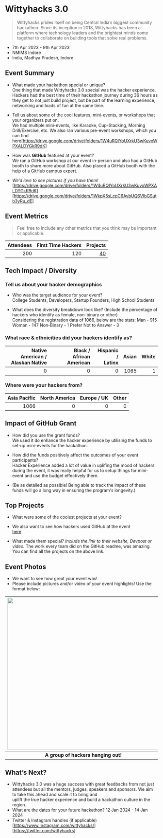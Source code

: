 # Wittyhacks 3.0
> Wittyhacks prides itself on being Central India’s biggest community hackathon. Since its inception in 2018, Wittyhacks has been a platform where technology leaders and the brightest minds come together to collaborate on building tools that solve real problems. <br>
 - 7th Apr 2023 - 9th Apr 2023
 - NMIMS Indore
 - India, Madhya Pradesh, Indore  

## Event Summary

- What made your hackathon special or unique? <br>
   One thing that made Wittyhacks 3.0 special was the hacker experience. Hackers had the best time of their hackathon journey during 36 hours as they get to not just build project, but be 
   part of the learning experience, networking and loads of fun at the same time.
  
- Tell us about some of the cool features, mini-events, or workshops that your organizers put on. <br>
  We had multiple mini-events, like Karaoke, Cup-Stacking, Morning Drill/Exercise, etc. We also ran various pre-event workshops, which you can find here[https://drive.google.com/drive/folders/1W4uRQlYoUXrkU3wKuvxWPXALDYGkR9dK]
  
- How was **GitHub** featured at your event? <br>
   We ran a GitHub workshop at our event in-person and also had a GitHub booth to share more about GitHub. Also placed a GitHub booth with the help of a GitHub campus expert.

- *We’d love to see pictures if you have them!* <br>
 [https://drive.google.com/drive/folders/1W4uRQlYoUXrkU3wKuvxWPXALDYGkR9dK]
 [https://drive.google.com/drive/folders/1WkpX5sLcpC6AvbUQ6VIbGSutb3yRu_dE]

## Event Metrics 
> Feel free to include any other metrics that you think may be important or applicable. 

| Attendees |First Time Hackers| Projects|
|---------------:|--------------:|------------:|
|200|120|[40](https://wittyhacks-3.devpost.com/project-gallery)| 

## Tech Impact / Diversity 

### Tell us about your hacker demographics
 - Who was the target audience for your event? <br>
   College Students, Developers, Startup Founders, High School Students
   
 - What does the diversity breakdown look like? (Include the percentage of hackers who identify as female, non-binary or other) <br>
   Considering the registration data of 1066, below are the stats:
     Man - 915
     Woman - 147
     Non-Binary - 1
     Prefer Not to Answer - 3

### What race & ethnicities did your hackers identify as?
| Native American / <br> Alaskan Native | Black / <br> African American | Hispanic / <br> Latinx | Asian | White |
|---------------:|--------------:|------------:|---------:|--------:|
|0|0|0|1065|1|


### Where were your hackers from?
| Asia Pacific | North America | Europe / UK | Other |
|---------------:|--------------:|------------:|---------:|
|1066|0|0|0|

## Impact of GitHub Grant
- How did you use the grant funds? <br>
 We used it do enhance the hacker experience by utilising the funds to set-up mini-events for the hackathon.

- How did the funds positively affect the outcomes of your event participants? <br>
  Hacker Experience added a lot of value in uplifing the mood of hackers during the event, it was really helpful for us to setup things for mini-event and use the budget effectively there.
  
- (Be as detailed as possible! Being able to track the impact of these funds will go a long way in ensuring the program's longevity.) 

## Top Projects

- What were some of the coolest projects at your event? <br> 
- We also want to see how hackers used GitHub at the event <br>
  [here](https://wittyhacks-3.devpost.com/submissions/search?utf8=%E2%9C%93&prize_filter%5Bprizes%5D%5B%5D=65695)
  
- What made them special? _Include the link to their website, Devpost or video._
  The work every team did on the GitHub readme, was amazing. You can find all the projects on the above link.

  
## Event Photos

- We want to see how great your event was! <br>
- Please include pictures and/or video of your event highlights! Use the format below: 

| <img src="https://i1.wp.com/tecknoworks.com/wp-content/uploads/2020/01/hackathon-1.png" width="500" height="auto"> |
|:--:|
| <b> A group of hackers hanging out! </b>|

## What’s Next?
-  Wittyhacks 3.0 was a huge success with great feedbacks from not just attendees but all the mentors, judges, speakers and sponsors. We aim to take this ahead and scale it to bring and  
 uplift the true hacker experience and build a hackathon culture in the region.
- What are the dates for your future hackathon?
   12 Jan 2024 - 14 Jan 2024
- Twitter & Instagram handles (if applicable) <br>
  [https://www.instagram.com/wittyhacks/]
  [https://twitter.com/wittyhacks]
